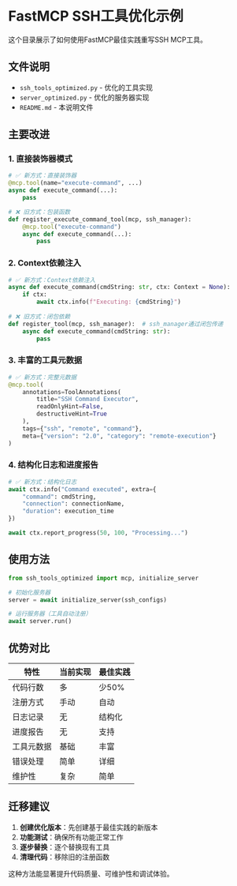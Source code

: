 # FastMCP SSH工具优化示例

这个目录展示了如何使用FastMCP最佳实践重写SSH MCP工具。

## 文件说明

- `ssh_tools_optimized.py` - 优化的工具实现
- `server_optimized.py` - 优化的服务器实现
- `README.md` - 本说明文件

## 主要改进

### 1. 直接装饰器模式
```python
# ✅ 新方式：直接装饰器
@mcp.tool(name="execute-command", ...)
async def execute_command(...):
    pass

# ❌ 旧方式：包装函数
def register_execute_command_tool(mcp, ssh_manager):
    @mcp.tool("execute-command")
    async def execute_command(...):
        pass
```

### 2. Context依赖注入
```python
# ✅ 新方式：Context依赖注入
async def execute_command(cmdString: str, ctx: Context = None):
    if ctx:
        await ctx.info(f"Executing: {cmdString}")
    
# ❌ 旧方式：闭包依赖
def register_tool(mcp, ssh_manager):  # ssh_manager通过闭包传递
    async def execute_command(cmdString: str):
        pass
```

### 3. 丰富的工具元数据
```python
# ✅ 新方式：完整元数据
@mcp.tool(
    annotations=ToolAnnotations(
        title="SSH Command Executor",
        readOnlyHint=False,
        destructiveHint=True
    ),
    tags={"ssh", "remote", "command"},
    meta={"version": "2.0", "category": "remote-execution"}
)
```

### 4. 结构化日志和进度报告
```python
# ✅ 新方式：结构化日志
await ctx.info("Command executed", extra={
    "command": cmdString,
    "connection": connectionName,
    "duration": execution_time
})

await ctx.report_progress(50, 100, "Processing...")
```

## 使用方法

```python
from ssh_tools_optimized import mcp, initialize_server

# 初始化服务器
server = await initialize_server(ssh_configs)

# 运行服务器（工具自动注册）
await server.run()
```

## 优势对比

| 特性 | 当前实现 | 最佳实践 |
|------|----------|----------|
| 代码行数 | 多 | 少50% |
| 注册方式 | 手动 | 自动 |
| 日志记录 | 无 | 结构化 |
| 进度报告 | 无 | 支持 |
| 工具元数据 | 基础 | 丰富 |
| 错误处理 | 简单 | 详细 |
| 维护性 | 复杂 | 简单 |

## 迁移建议

1. **创建优化版本**：先创建基于最佳实践的新版本
2. **功能测试**：确保所有功能正常工作
3. **逐步替换**：逐个替换现有工具
4. **清理代码**：移除旧的注册函数

这种方法能显著提升代码质量、可维护性和调试体验。